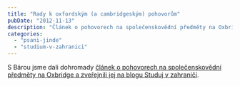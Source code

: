 ```yaml
---
title: "Rady k oxfordským (a cambridgeským) pohovorům"
pubDate: "2012-11-13"
description: "Článek o pohovorech na společenskovědní předměty na Oxbridge."
categories:
  - "psani-jinde"
  - "studium-v-zahranici"
---
```


S Bárou jsme dali dohromady [článek o pohovorech na společenskovědní předměty na Oxbridge a zveřejnili jej na blogu Studuj v zahraničí](http://studuj-v-zahranici.blogspot.com/2012/11/pohovory-na-ex-jak-se-nechtit-opit-do.html).

